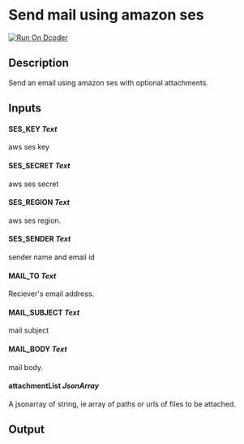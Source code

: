 # Send mail using amazon ses
[![Run On Dcoder](https://static-content.dcoder.tech/dcoder-assets/run-on-dcoder.svg)](https://code.dcoder.tech/feed/project/60c4910e0851ae7b224ac5c6)

## Description
Send an email using amazon ses with optional attachments.

## Inputs
#### **SES_KEY**  *Text*
aws ses key
#### **SES_SECRET**  *Text*
aws ses secret
#### **SES_REGION**  *Text*
aws ses region.
#### **SES_SENDER**  *Text*
sender name and email id
#### **MAIL_TO**  *Text*
Reciever's email address.
#### **MAIL_SUBJECT**  *Text*
mail subject
#### **MAIL_BODY**  *Text*
mail body.
#### **attachmentList**  *JsonArray*
A jsonarray of string, ie array of paths or urls of files to be attached.

## Output

